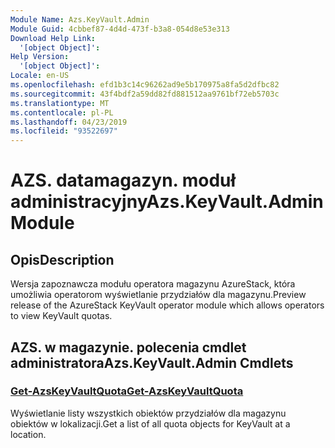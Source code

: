 ```yaml
---
Module Name: Azs.KeyVault.Admin
Module Guid: 4cbbef87-4d4d-473f-b3a8-054d8e53e313
Download Help Link:
  '[object Object]': 
Help Version:
  '[object Object]': 
Locale: en-US
ms.openlocfilehash: efd1b3c14c96262ad9e5b170975a8fa5d2dfbc82
ms.sourcegitcommit: 43f4bdf2a59dd82fd881512aa9761bf72eb5703c
ms.translationtype: MT
ms.contentlocale: pl-PL
ms.lasthandoff: 04/23/2019
ms.locfileid: "93522697"
---
```

# <span data-ttu-id="59579-101">AZS. datamagazyn. moduł administracyjny</span><span class="sxs-lookup"><span data-stu-id="59579-101">Azs.KeyVault.Admin Module</span></span>
## <span data-ttu-id="59579-102">Opis</span><span class="sxs-lookup"><span data-stu-id="59579-102">Description</span></span>
<span data-ttu-id="59579-103">Wersja zapoznawcza modułu operatora magazynu AzureStack, która umożliwia operatorom wyświetlanie przydziałów dla magazynu.</span><span class="sxs-lookup"><span data-stu-id="59579-103">Preview release of the AzureStack KeyVault operator module which allows operators to view KeyVault quotas.</span></span>

## <span data-ttu-id="59579-104">AZS. w magazynie. polecenia cmdlet administratora</span><span class="sxs-lookup"><span data-stu-id="59579-104">Azs.KeyVault.Admin Cmdlets</span></span>
### [<span data-ttu-id="59579-105">Get-AzsKeyVaultQuota</span><span class="sxs-lookup"><span data-stu-id="59579-105">Get-AzsKeyVaultQuota</span></span>](Get-AzsKeyVaultQuota.md)
<span data-ttu-id="59579-106">Wyświetlanie listy wszystkich obiektów przydziałów dla magazynu obiektów w lokalizacji.</span><span class="sxs-lookup"><span data-stu-id="59579-106">Get a list of all quota objects for KeyVault at a location.</span></span>

